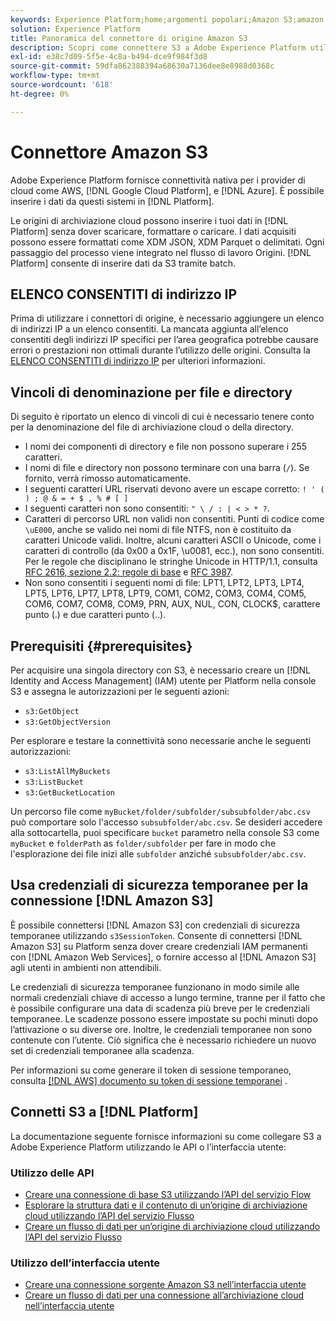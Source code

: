 ```yaml
---
keywords: Experience Platform;home;argomenti popolari;Amazon S3;amazon s3;S3;s3
solution: Experience Platform
title: Panoramica del connettore di origine Amazon S3
description: Scopri come connettere S3 a Adobe Experience Platform utilizzando le API o l’interfaccia utente.
exl-id: e38c7d09-5f5e-4c8a-b494-dce9f984f3d8
source-git-commit: 59dfa862388394a68630a7136dee8e8988d0368c
workflow-type: tm+mt
source-wordcount: '618'
ht-degree: 0%

---
```


# Connettore Amazon S3

Adobe Experience Platform fornisce connettività nativa per i provider di cloud come AWS, [!DNL Google Cloud Platform], e [!DNL Azure]. È possibile inserire i dati da questi sistemi in [!DNL Platform].

Le origini di archiviazione cloud possono inserire i tuoi dati in [!DNL Platform] senza dover scaricare, formattare o caricare. I dati acquisiti possono essere formattati come XDM JSON, XDM Parquet o delimitati. Ogni passaggio del processo viene integrato nel flusso di lavoro Origini. [!DNL Platform] consente di inserire dati da S3 tramite batch.

## ELENCO CONSENTITI di indirizzo IP

Prima di utilizzare i connettori di origine, è necessario aggiungere un elenco di indirizzi IP a un elenco consentiti. La mancata aggiunta all’elenco consentiti degli indirizzi IP specifici per l’area geografica potrebbe causare errori o prestazioni non ottimali durante l’utilizzo delle origini. Consulta la [ELENCO CONSENTITI di indirizzo IP](../../ip-address-allow-list.md) per ulteriori informazioni.

## Vincoli di denominazione per file e directory

Di seguito è riportato un elenco di vincoli di cui è necessario tenere conto per la denominazione del file di archiviazione cloud o della directory.

- I nomi dei componenti di directory e file non possono superare i 255 caratteri.
- I nomi di file e directory non possono terminare con una barra (`/`). Se fornito, verrà rimosso automaticamente.
- I seguenti caratteri URL riservati devono avere un escape corretto: `! ' ( ) ; @ & = + $ , % # [ ]`
- I seguenti caratteri non sono consentiti: `" \ / : | < > * ?`.
- Caratteri di percorso URL non validi non consentiti. Punti di codice come `\uE000`, anche se valido nei nomi di file NTFS, non è costituito da caratteri Unicode validi. Inoltre, alcuni caratteri ASCII o Unicode, come i caratteri di controllo (da 0x00 a 0x1F, \u0081, ecc.), non sono consentiti. Per le regole che disciplinano le stringhe Unicode in HTTP/1.1, consulta [RFC 2616, sezione 2.2: regole di base](https://www.ietf.org/rfc/rfc2616.txt) e [RFC 3987](https://www.ietf.org/rfc/rfc3987.txt).
- Non sono consentiti i seguenti nomi di file: LPT1, LPT2, LPT3, LPT4, LPT5, LPT6, LPT7, LPT8, LPT9, COM1, COM2, COM3, COM4, COM5, COM6, COM7, COM8, COM9, PRN, AUX, NUL, CON, CLOCK$, carattere punto (.) e due caratteri punto (..).

## Prerequisiti {#prerequisites}

Per acquisire una singola directory con S3, è necessario creare un [!DNL Identity and Access Management] (IAM) utente per Platform nella console S3 e assegna le autorizzazioni per le seguenti azioni:

- `s3:GetObject`
- `s3:GetObjectVersion`

Per esplorare e testare la connettività sono necessarie anche le seguenti autorizzazioni:

- `s3:ListAllMyBuckets`
- `s3:ListBucket`
- `s3:GetBucketLocation`

Un percorso file come `myBucket/folder/subfolder/subsubfolder/abc.csv` può comportare solo l&#39;accesso `subsubfolder/abc.csv`. Se desideri accedere alla sottocartella, puoi specificare `bucket` parametro nella console S3 come `myBucket` e `folderPath` as `folder/subfolder` per fare in modo che l&#39;esplorazione dei file inizi alle `subfolder` anziché `subsubfolder/abc.csv`.

## Usa credenziali di sicurezza temporanee per la connessione [!DNL Amazon S3]

È possibile connettersi [!DNL Amazon S3] con credenziali di sicurezza temporanee utilizzando `s3SessionToken`. Consente di connettersi [!DNL Amazon S3] su Platform senza dover creare credenziali IAM permanenti con [!DNL Amazon Web Services], o fornire accesso al [!DNL Amazon S3] agli utenti in ambienti non attendibili.

Le credenziali di sicurezza temporanee funzionano in modo simile alle normali credenziali chiave di accesso a lungo termine, tranne per il fatto che è possibile configurare una data di scadenza più breve per le credenziali temporanee. Le scadenze possono essere impostate su pochi minuti dopo l’attivazione o su diverse ore. Inoltre, le credenziali temporanee non sono contenute con l’utente. Ciò significa che è necessario richiedere un nuovo set di credenziali temporanee alla scadenza.

Per informazioni su come generare il token di sessione temporaneo, consulta [[!DNL AWS] documento su token di sessione temporanei](https://docs.aws.amazon.com/IAM/latest/UserGuide/id_credentials_temp_request.html#api_getsessiontoken)
.

## Connetti S3 a [!DNL Platform]

La documentazione seguente fornisce informazioni su come collegare S3 a Adobe Experience Platform utilizzando le API o l’interfaccia utente:

### Utilizzo delle API

- [Creare una connessione di base S3 utilizzando l’API del servizio Flow](../../tutorials/api/create/cloud-storage/s3.md)
- [Esplorare la struttura dati e il contenuto di un’origine di archiviazione cloud utilizzando l’API del servizio Flusso](../../tutorials/api/explore/cloud-storage.md)
- [Creare un flusso di dati per un’origine di archiviazione cloud utilizzando l’API del servizio Flusso](../../tutorials/api/collect/cloud-storage.md)

### Utilizzo dell’interfaccia utente

- [Creare una connessione sorgente Amazon S3 nell’interfaccia utente](../../tutorials/ui/create/cloud-storage/s3.md)
- [Creare un flusso di dati per una connessione all’archiviazione cloud nell’interfaccia utente](../../tutorials/ui/dataflow/batch/cloud-storage.md)
